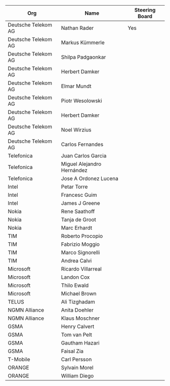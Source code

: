 
| Org                    | Name                                                | Steering Board |
| -----------------------| ----------------------------------------------------|----------------|
| Deutsche Telekom AG   | Nathan Rader| Yes |
| Deutsche Telekom AG   | Markus Kümmerle ||
| Deutsche Telekom AG   | Shilpa Padgaonkar ||
| Deutsche Telekom AG   | Herbert Damker ||
| Deutsche Telekom AG   | Elmar Mundt ||
| Deutsche Telekom AG   | Piotr Wesolowski ||
| Deutsche Telekom AG   | Herbert Damker ||
| Deutsche Telekom AG   | Noel Wirzius ||
| Deutsche Telekom AG   | Carlos Fernandes ||
| Telefonica   | Juan Carlos Garcia ||
| Telefonica   | Miguel Alejandro Hernández ||
| Telefonica   | Jose A Ordonez Lucena ||
| Intel | Petar Torre ||
| Intel | Francesc Guim ||
| Intel | James J Greene ||
| Nokia | Rene Saathoff ||
| Nokia | Tanja de Groot ||
| Nokia | Marc Erhardt ||
| TIM | Roberto Procopio ||
| TIM | Fabrizio Moggio ||
| TIM | Marco Signorelli ||
| TIM | Andrea Calvi ||
| Microsoft | Ricardo Villarreal ||
| Microsoft | Landon Cox ||
| Microsoft | Thilo Ewald ||
| Microsoft | Michael Brown ||
| TELUS | Ali Tizghadam ||
| NGMN Alliance | Anita Doehler ||
| NGMN Alliance | Klaus Moschner ||
| GSMA | Henry Calvert ||
| GSMA | Tom van Pelt ||
| GSMA | Gautham Hazari ||
| GSMA | Faisal Zia ||
| T-Mobile | Carl Persson ||
| ORANGE | Sylvain Morel ||
| ORANGE | William Diego ||

